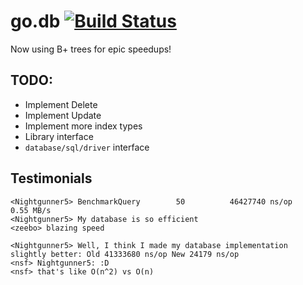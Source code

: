 go.db [![Build Status](https://secure.travis-ci.org/Nightgunner5/go.db.png?branch=master)](http://travis-ci.org/Nightgunner5/go.db)
=====

Now using B+ trees for epic speedups!


TODO:
-----

- Implement Delete
- Implement Update
- Implement more index types
- Library interface
- `database/sql/driver` interface

Testimonials
------------

    <Nightgunner5> BenchmarkQuery        50          46427740 ns/op           0.55 MB/s
    <Nightgunner5> My database is so efficient
    <zeebo> blazing speed

    <Nightgunner5> Well, I think I made my database implementation slightly better: Old 41333680 ns/op New 24179 ns/op
    <nsf> Nightgunner5: :D
    <nsf> that's like O(n^2) vs O(n)


